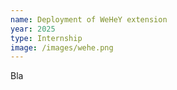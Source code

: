 ```yaml
---
name: Deployment of WeHeY extension
year: 2025
type: Internship
image: /images/wehe.png
---
```


Bla
